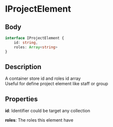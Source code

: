 # IProjectElement

## Body

```typescript
interface IProjectElement {
    id: string,
    roles: Array<string>
}
```

## Description

A container store id and roles id array\
Useful for define project element like staff or group

## Properties

**id**: Identifier could be target any collection

**roles**: The roles this element have
